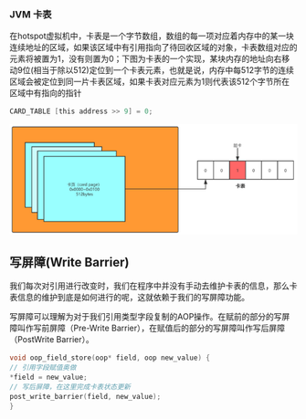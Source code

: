 ### JVM 卡表

在hotspot虚拟机中，卡表是一个字节数组，数组的每一项对应着内存中的某一块连续地址的区域，如果该区域中有引用指向了待回收区域的对象，卡表数组对应的元素将被置为1，没有则置为0；下图为卡表的一个实现，某块内存的地址向右移动9位(相当于除以512)定位到一个卡表元素，也就是说，内存中每512字节的连续区域会被定位到同一片卡表区域，如果卡表对应元素为1则代表该512个字节所在区域中有指向的指针

```c
CARD_TABLE [this address >> 9] = 0; 
```

![](../images/jvm/11.png)

## 写屏障(Write Barrier)

我们每次对引用进行改变时，我们在程序中并没有手动去维护卡表的信息，那么卡表信息的维护到底是如何进行的呢，这就依赖于我们的写屏障功能。

写屏障可以理解为对于我们引用类型字段复制的AOP操作。在赋前的部分的写屏障叫作写前屏障（Pre-Write Barrier），在赋值后的部分的写屏障叫作写后屏障（PostWrite Barrier）。

```c
void oop_field_store(oop* field, oop new_value) {
// 引用字段赋值奥做
*field = new_value;
// 写后屏障，在这里完成卡表状态更新
post_write_barrier(field, new_value);
}

```



